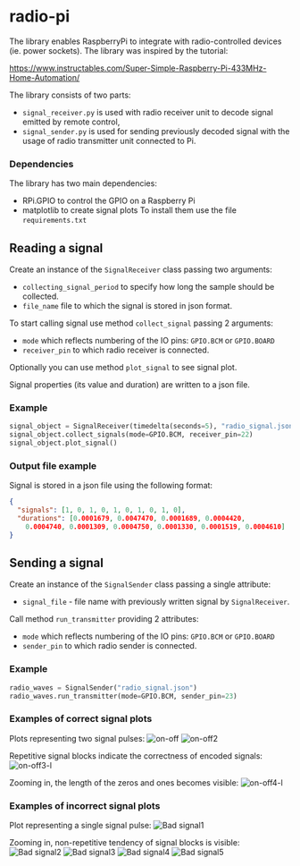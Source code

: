 # radio-pi

The library enables RaspberryPi to integrate with radio-controlled devices (ie. power sockets).
The library was inspired by the tutorial: 

https://www.instructables.com/Super-Simple-Raspberry-Pi-433MHz-Home-Automation/


The library consists of two parts:

- `signal_receiver.py` is used with radio receiver unit to decode
  signal emitted by remote control,
- `signal_sender.py` is used for sending previously decoded signal
  with the usage of radio transmitter unit connected to Pi.

### Dependencies

The library has two main dependencies:
- RPi.GPIO to control the GPIO on a Raspberry Pi
- matplotlib to create signal plots
To install them use the file `requirements.txt`

## Reading a signal

Create an instance of the `SignalReceiver` class passing two arguments:

- `collecting_signal_period` to specify how long the sample should be collected.
- `file_name` file to which the signal is stored in json format.

To start calling signal use method `collect_signal` passing 2 arguments:
- `mode` which reflects numbering of the IO pins: `GPIO.BCM` or `GPIO.BOARD`
- `receiver_pin` to which radio receiver is connected.

Optionally you can use method `plot_signal` to see signal plot.

Signal properties (its value and duration) are written to a json file.

### Example

```python
signal_object = SignalReceiver(timedelta(seconds=5), "radio_signal.json")
signal_object.collect_signals(mode=GPIO.BCM, receiver_pin=22)
signal_object.plot_signal()
```

### Output file example
Signal is stored in a json file using the following format:
```json
{
  "signals": [1, 0, 1, 0, 1, 0, 1, 0, 1, 0],
  "durations": [0.0001679, 0.0047470, 0.0001689, 0.0004420, 
    0.0004740, 0.0001309, 0.0004750, 0.0001330, 0.0001519, 0.0004610]
}
```

## Sending a signal

Create an instance of the `SignalSender` class passing a single attribute:
- `signal_file` - file name with previously written signal by `SignalReceiver`.

Call method `run_transmitter` providing 2 attributes:
- `mode` which reflects numbering of the IO pins: `GPIO.BCM` or `GPIO.BOARD`
- `sender_pin` to which radio sender is connected.

### Example

```python
radio_waves = SignalSender("radio_signal.json")
radio_waves.run_transmitter(mode=GPIO.BCM, sender_pin=23)
```
### Examples of correct signal plots
Plots representing two signal pulses:
![on-off](images/correct_signal_1.png)
![on-off2](images/correct_signal_2.png)

Repetitive signal blocks indicate the correctness of encoded signals:
![on-off3-l](images/correct_signal_3.png)

Zooming in, the length of the zeros and ones becomes visible:
![on-off4-l](images/correct_signal_4.png)

### Examples of incorrect signal plots
Plot representing a single signal pulse:
![Bad signal1](images/bad_signal_1.png)

Zooming in, non-repetitive tendency of signal blocks is visible:
![Bad signal2](images/bad_signal_2.png)
![Bad signal3](images/bad_signal_3.png)
![Bad signal4](images/bad_signal_4.png)
![Bad signal5](images/bad_signal_5.png)
